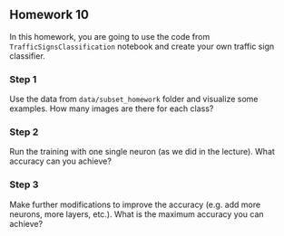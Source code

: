 ## Homework 10

In this homework, you are going to use the code from ```TrafficSignsClassification``` notebook and create your own traffic sign classifier.

### Step 1
Use the data from ```data/subset_homework``` folder and visualize some examples. How many images are there for each class?

### Step 2
Run the training with one single neuron (as we did in the lecture). What accuracy can you achieve?

### Step 3
Make further modifications to improve the accuracy (e.g. add more neurons, more layers, etc.). What is the maximum accuracy you can achieve?

